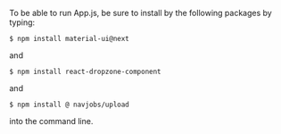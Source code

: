 To be able to run App.js, be sure to install by the following packages by typing:

```
$ npm install material-ui@next
```
and
```
$ npm install react-dropzone-component
```
and
```
$ npm install @ navjobs/upload
```
into the command line.
